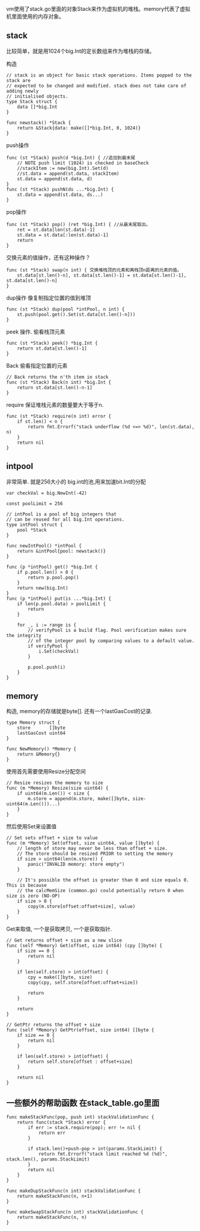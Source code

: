 vm使用了stack.go里面的对象Stack来作为虚拟机的堆栈。memory代表了虚拟机里面使用的内存对象。

## stack
比较简单，就是用1024个big.Int的定长数组来作为堆栈的存储。

构造

	// stack is an object for basic stack operations. Items popped to the stack are
	// expected to be changed and modified. stack does not take care of adding newly
	// initialised objects.
	type Stack struct {
		data []*big.Int
	}
	
	func newstack() *Stack {
		return &Stack{data: make([]*big.Int, 0, 1024)}
	}

push操作 

	func (st *Stack) push(d *big.Int) { //追加到最末尾
		// NOTE push limit (1024) is checked in baseCheck
		//stackItem := new(big.Int).Set(d)
		//st.data = append(st.data, stackItem)
		st.data = append(st.data, d)
	}
	func (st *Stack) pushN(ds ...*big.Int) {
		st.data = append(st.data, ds...)
	}

pop操作


	func (st *Stack) pop() (ret *big.Int) { //从最末尾取出。
		ret = st.data[len(st.data)-1]
		st.data = st.data[:len(st.data)-1]
		return
	}
交换元素的值操作，还有这种操作？
	
	func (st *Stack) swap(n int) { 交换堆栈顶的元素和离栈顶n距离的元素的值。
		st.data[st.len()-n], st.data[st.len()-1] = st.data[st.len()-1], st.data[st.len()-n]
	}

dup操作 像复制指定位置的值到堆顶

	func (st *Stack) dup(pool *intPool, n int) {
		st.push(pool.get().Set(st.data[st.len()-n]))
	}

peek 操作. 偷看栈顶元素

	func (st *Stack) peek() *big.Int {
		return st.data[st.len()-1]
	}
Back 偷看指定位置的元素

	// Back returns the n'th item in stack
	func (st *Stack) Back(n int) *big.Int {
		return st.data[st.len()-n-1]
	}

require 保证堆栈元素的数量要大于等于n.

	func (st *Stack) require(n int) error {
		if st.len() < n {
			return fmt.Errorf("stack underflow (%d <=> %d)", len(st.data), n)
		}
		return nil
	}

## intpool
非常简单. 就是256大小的 big.int的池,用来加速bit.Int的分配
	
	var checkVal = big.NewInt(-42)
	
	const poolLimit = 256
	
	// intPool is a pool of big integers that
	// can be reused for all big.Int operations.
	type intPool struct {
		pool *Stack
	}
	
	func newIntPool() *intPool {
		return &intPool{pool: newstack()}
	}
	
	func (p *intPool) get() *big.Int {
		if p.pool.len() > 0 {
			return p.pool.pop()
		}
		return new(big.Int)
	}
	func (p *intPool) put(is ...*big.Int) {
		if len(p.pool.data) > poolLimit {
			return
		}
	
		for _, i := range is {
			// verifyPool is a build flag. Pool verification makes sure the integrity
			// of the integer pool by comparing values to a default value.
			if verifyPool {
				i.Set(checkVal)
			}
	
			p.pool.push(i)
		}
	}

## memory

构造, memory的存储就是byte[]. 还有一个lastGasCost的记录.
	
	type Memory struct {
		store       []byte
		lastGasCost uint64
	}
	
	func NewMemory() *Memory {
		return &Memory{}
	}

使用首先需要使用Resize分配空间

	// Resize resizes the memory to size
	func (m *Memory) Resize(size uint64) {
		if uint64(m.Len()) < size {
			m.store = append(m.store, make([]byte, size-uint64(m.Len()))...)
		}
	}

然后使用Set来设置值

	// Set sets offset + size to value
	func (m *Memory) Set(offset, size uint64, value []byte) {
		// length of store may never be less than offset + size.
		// The store should be resized PRIOR to setting the memory
		if size > uint64(len(m.store)) {
			panic("INVALID memory: store empty")
		}
	
		// It's possible the offset is greater than 0 and size equals 0. This is because
		// the calcMemSize (common.go) could potentially return 0 when size is zero (NO-OP)
		if size > 0 {
			copy(m.store[offset:offset+size], value)
		}
	}
Get来取值, 一个是获取拷贝, 一个是获取指针.
	
	// Get returns offset + size as a new slice
	func (self *Memory) Get(offset, size int64) (cpy []byte) {
		if size == 0 {
			return nil
		}
	
		if len(self.store) > int(offset) {
			cpy = make([]byte, size)
			copy(cpy, self.store[offset:offset+size])
	
			return
		}
	
		return
	}
	
	// GetPtr returns the offset + size
	func (self *Memory) GetPtr(offset, size int64) []byte {
		if size == 0 {
			return nil
		}
	
		if len(self.store) > int(offset) {
			return self.store[offset : offset+size]
		}
	
		return nil
	}


## 一些额外的帮助函数 在stack_table.go里面

	
	func makeStackFunc(pop, push int) stackValidationFunc {
		return func(stack *Stack) error {
			if err := stack.require(pop); err != nil {
				return err
			}
	
			if stack.len()+push-pop > int(params.StackLimit) {
				return fmt.Errorf("stack limit reached %d (%d)", stack.len(), params.StackLimit)
			}
			return nil
		}
	}
	
	func makeDupStackFunc(n int) stackValidationFunc {
		return makeStackFunc(n, n+1)
	}
	
	func makeSwapStackFunc(n int) stackValidationFunc {
		return makeStackFunc(n, n)
	}


